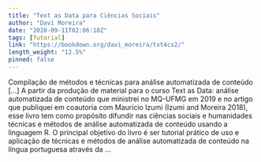 ```yaml
---
title: "Text as Data para Ciências Sociais"
author: "Davi Moreira"
date: "2020-09-11T02:06:10Z"
tags: [Tutorial]
link: "https://bookdown.org/davi_moreira/txt4cs2/"
length_weight: "12.5%"
pinned: false
---
```


Compilação de métodos e técnicas para análise automatizada de conteúdo [...] A partir da produção de material para o curso Text as Data: análise automatizada de conteúdo que ministrei no MQ-UFMG em 2019 e no artigo que publiquei em coautoria com Maurício Izumi (Izumi and Moreira 2018), esse livro tem como propósito difundir nas ciências sociais e humanidades técnicas e métodos de análise automatizada de conteúdo usando a linguagem R. O principal objetivo do livro é ser tutorial prático de uso e aplicação de técnicas e métodos de análise automatizada de conteúdo na língua portuguesa através da  ...
